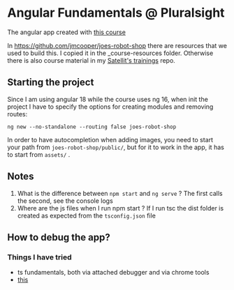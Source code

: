 # Angular Fundamentals @ Pluralsight

The angular app created with [this course](https://app.pluralsight.com/library/courses/fundamentals-angular/table-of-contents)

In https://github.com/jmcooper/joes-robot-shop there are resources that we used to build this. I copied it in the _course-resources folder.
Otherwise there is also course material in my [Satellit's trainings](https://github.com/Teto-at-GitHub/training_satellit) repo.

## Starting the project

Since I am using angular 18 while the course uses ng 16, when init the project I have to specify the options for creating modules and removing routes:

```
ng new --no-standalone --routing false joes-robot-shop
```

In order to have autocompletion when adding images, you need to start your path from `joes-robot-shop/public/`, but for it to work in the app, it has to start from `assets/` .

## Notes
1. What is the difference between `npm start` and `ng serve` ? The first calls the second, see the console logs
2. Where are the js files when I run npm start ? If I run tsc the dist folder is created as expected from the `tsconfig.json` file

## How to debug the app?

### Things I have tried
- ts fundamentals, both via attached debugger and via chrome tools
- [this](https://www.c-sharpcorner.com/article/how-to-debug-an-angular-application/)
